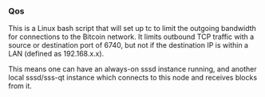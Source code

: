 ### Qos ###

This is a Linux bash script that will set up tc to limit the outgoing bandwidth for connections to the Bitcoin network. It limits outbound TCP traffic with a source or destination port of 6740, but not if the destination IP is within a LAN (defined as 192.168.x.x).

This means one can have an always-on sssd instance running, and another local sssd/sss-qt instance which connects to this node and receives blocks from it.
